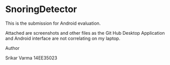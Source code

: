 # SnoringDetector 

This is the submission for Android evaluation. 

Attached are screenshots and other files as the Git Hub Desktop Application and Android interface are not correlating on my laptop.

Author 

Srikar Varma
14EE35023
